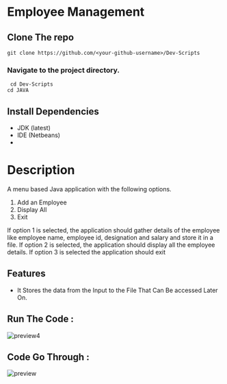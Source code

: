 # Employee Management
## Clone The repo
` git clone https://github.com/<your-github-username>/Dev-Scripts `
### Navigate to the project directory.
` cd Dev-Scripts`   
`cd JAVA`      

## Install Dependencies
- JDK (latest)
- IDE (Netbeans)
-

# Description
A menu based Java application with the following options.
1. Add an Employee
2. Display All 
3. Exit

If option 1 is selected, the application should gather details of the employee like employee name, employee id, designation and salary and store it in a file. 
If option 2 is selected, the application should display all the employee details. 
If option 3 is selected the application should exit

## Features
- It Stores the data from the Input to the File That Can Be accessed Later On.

## Run The Code :

![preview4](https://user-images.githubusercontent.com/72241207/168992621-b42e925a-8554-401c-b251-f802f94873ac.gif)

## Code Go Through :

![preview](https://user-images.githubusercontent.com/72241207/168992565-e5e32603-1907-44b7-b425-b6019303f566.gif)
